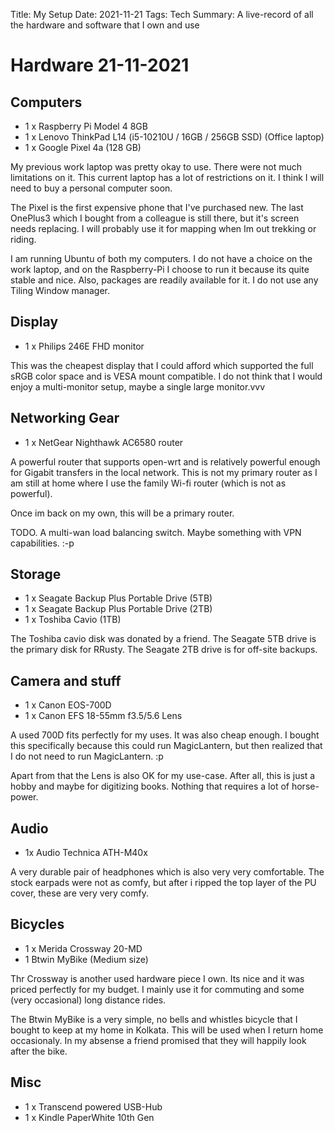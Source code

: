 Title: My Setup
Date: 2021-11-21
Tags: Tech
Summary: A live-record of all the hardware and software that I own and use

# Hardware 21-11-2021
## Computers
- 1 x Raspberry Pi Model 4 8GB
- 1 x Lenovo ThinkPad L14 (i5-10210U / 16GB / 256GB SSD) (Office laptop)
- 1 x Google Pixel 4a (128 GB)

My previous work laptop was pretty okay to use. There were not much limitations on it. This current laptop has a lot of restrictions on it. I think I will need to buy a personal computer soon.

The Pixel is the first expensive phone that I've purchased new. The last OnePlus3 which I bought from a colleague is still there, but it's screen needs replacing. I will probably use it for mapping when Im out trekking or riding.

I am running Ubuntu of both my computers. I do not have a choice on the work laptop, and on the Raspberry-Pi I choose to run it because its quite stable and nice. Also, packages are readily available for it. I do not use any Tiling Window manager.

## Display
- 1 x Philips 246E FHD monitor

This was the cheapest display that I could afford which supported the full sRGB color space and is VESA mount compatible. I do not think that I would enjoy a multi-monitor setup, maybe a single large monitor.vvv

## Networking Gear
- 1 x NetGear Nighthawk AC6580 router

A powerful router that supports open-wrt and is relatively powerful enough for Gigabit transfers in the local network. This is not my primary router as I am still at home where I use the family Wi-fi router (which is not as powerful).

Once im back on my own, this will be a primary router.

TODO. A multi-wan load balancing switch. Maybe something with VPN capabilities. :-p

## Storage
- 1 x Seagate Backup Plus Portable Drive (5TB)
- 1 x Seagate Backup Plus Portable Drive (2TB)
- 1 x Toshiba Cavio (1TB)

The Toshiba cavio disk was donated by a friend.
The Seagate 5TB drive is the primary disk for RRusty.
The Seagate 2TB drive is for off-site backups.

## Camera and stuff
- 1 x Canon EOS-700D
- 1 x Canon EFS 18-55mm f3.5/5.6 Lens

A used 700D fits perfectly for my uses. It was also cheap enough. I bought this specifically because this could run MagicLantern, but then realized that I do not need to run MagicLantern. :p

Apart from that the Lens is also OK for my use-case. After all, this is just a hobby and maybe for digitizing books. Nothing that requires a lot of horse-power.

## Audio
- 1x Audio Technica ATH-M40x

A very durable pair of headphones which is also very very comfortable. The stock earpads were not as comfy, but after i ripped the top layer of the PU cover, these are very very comfy.

## Bicycles
- 1 x Merida Crossway 20-MD
- 1 Btwin MyBike (Medium size)

Thr Crossway is another used hardware piece I own. Its nice and it was priced perfectly for my budget. I mainly use it for commuting and some (very occasional) long distance rides.

The Btwin MyBike is a very simple, no bells and whistles bicycle that I bought to keep at my home in Kolkata. This will be used when I return home occasionaly. In my absense a friend promised that they will happily look after the bike.

## Misc
- 1 x Transcend powered USB-Hub
- 1 x Kindle PaperWhite 10th Gen

